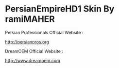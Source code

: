 PersianEmpireHD1 Skin By ramiMAHER
=====================

Persian Professionals Official Website :

http://persianpros.org

DreamOEM Official Website :

http://www.dreamoem.com

